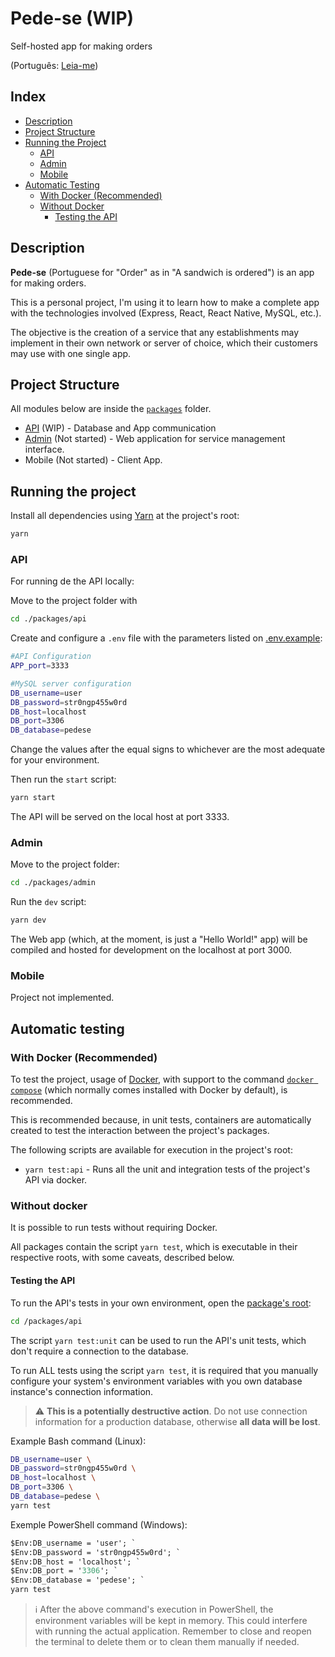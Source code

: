# Pede-se (WIP)

Self-hosted app for making orders

(Português: [Leia-me](/README.pt-br.md))

## Index

- [Description](#description)
- [Project Structure](#project-structure)
- [Running the Project](#running-the-project)
  - [API](#api)
  - [Admin](#admin)
  - [Mobile](#mobile)
- [Automatic Testing](#automatic-testing)
  - [With Docker (Recommended)](#with-docker-recommended)
  - [Without Docker](#without-docker)
    - [Testing the API](#testing-the-api)

## Description

**Pede-se** (Portuguese for "Order" as in "A sandwich is ordered") is an app for making orders.

This is a personal project, I'm using it to learn how to make a complete app with the technologies involved (Express, React, React Native, MySQL, etc.).

The objective is the creation of a service that any establishments may implement in their own network or server of choice, which their customers may use with one single app.

## Project Structure

All modules below are inside the [`packages`](/packages) folder.

- [API](/packages/api) (WIP) - Database and App communication
- [Admin](/packages/admin) (Not started) - Web application for service management interface.
- Mobile (Not started) - Client App.

## Running the project

Install all dependencies using [Yarn](https://classic.yarnpkg.com/lang/en/docs/install/) at the project's root:

```sh
yarn
```

### API

For running de the API locally:

Move to the project folder with

```sh
cd ./packages/api
```

Create and configure a `.env` file with the parameters listed on [.env.example](/packages/api/src/packages/api/.env.example):

```sh
#API Configuration
APP_port=3333

#MySQL server configuration
DB_username=user
DB_password=str0ngp455w0rd
DB_host=localhost
DB_port=3306
DB_database=pedese
```

Change the values after the equal signs to whichever are the most adequate for your environment.

Then run the `start` script:

```sh
yarn start
```

The API will be served on the local host at port 3333.

### Admin

Move to the project folder:

```sh
cd ./packages/admin
```

Run the `dev` script:

```sh
yarn dev
```

The Web app (which, at the moment, is just a "Hello World!" app) will be compiled and hosted for development on the localhost at port 3000.

### Mobile

Project not implemented.

## Automatic testing

### With Docker (Recommended)

To test the project, usage of [Docker](https://docs.docker.com/engine/install/), with support to the command [`docker compose`](https://docs.docker.com/compose/install/) (which normally comes installed with Docker by default), is recommended.

This is recommended because, in unit tests, containers are automatically created to test the interaction between the project's packages.

The following scripts are available for execution in the project's root:

- `yarn test:api` - Runs all the unit and integration tests of the project's API via docker.

### Without docker

It is possible to run tests without requiring Docker.

All packages contain the script `yarn test`, which is executable in their respective roots, with some caveats, described below.

#### Testing the API

To run the API's tests in your own environment, open the [package's root](/packages/api/):

```sh
cd /packages/api
```

The script `yarn test:unit` can be used to run the API's unit tests, which don't require a connection to the database.

To run ALL tests using the script `yarn test`, it is required that you manually configure your system's environment variables with you own database instance's connection information.

> :warning: **This is a potentially destructive action**. Do not use connection information for a production database, otherwise **all data will be lost**.

Example Bash command (Linux):

```sh
DB_username=user \
DB_password=str0ngp455w0rd \
DB_host=localhost \
DB_port=3306 \
DB_database=pedese \
yarn test
```

Exemple PowerShell command (Windows):

```ps
$Env:DB_username = 'user'; `
$Env:DB_password = 'str0ngp455w0rd'; `
$Env:DB_host = 'localhost'; `
$Env:DB_port = '3306'; `
$Env:DB_database = 'pedese'; `
yarn test
```

> :information_source: After the above command's execution in PowerShell, the environment variables will be kept in memory. This could interfere with running the actual application. Remember to close and reopen the terminal to delete them or to clean them manually if needed.
